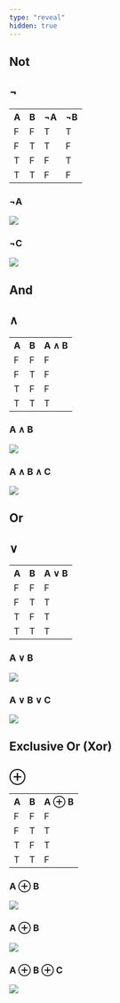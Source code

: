 ```yaml
---
type: "reveal"
hidden: true
---
```


<section>
	<h1>Not</h1>
	<h1>¬</h1>
</section>
<section>
	<table class="reveal">
		<tr>
			<th>A</th>
			<th>B</th>
			<th>¬A</th>
			<th>¬B</th>
		</tr>
		<tr>
			<td>F</td>
			<td>F</td>
			<td>T</td>
			<td>T</td>
		</tr>
		<tr>
			<td>F</td>
			<td>T</td>
			<td>T</td>
			<td>F</td>
		</tr>
		<tr>
			<td>T</td>
			<td>F</td>
			<td>F</td>
			<td>T</td>
		</tr>
		<tr>
			<td>T</td>
			<td>T</td>
			<td>F</td>
			<td>F</td>
		</tr>
  </table>
</section>
<section>
	<h3>¬A</h3>
	<img class="stretch plain" src="/images/nota.png">
</section>
<section>
	<h3>¬C</h3>
	<img class="stretch plain" src="/images/notc.png">
</section>
<section>
	<h1>And</h1>
	<h1>∧</h1>
</section>
<section>
	<table class="reveal">
		<tr>
			<th>A</th>
			<th>B</th>
			<th>A ∧ B</th>
		</tr>
		<tr>
			<td>F</td>
			<td>F</td>
			<td>F</td>
		</tr>
		<tr>
			<td>F</td>
			<td>T</td>
			<td>F</td>
		</tr>
		<tr>
			<td>T</td>
			<td>F</td>
			<td>F</td>
		</tr>
		<tr>
			<td>T</td>
			<td>T</td>
			<td>T</td>
		</tr>
  </table>
</section>
<section>
	<h3>A ∧ B</h3>
	<img class="stretch plain" src="/images/aandb.png">
</section>
<section>
	<h3>A ∧ B ∧ C</h3>
	<img class="stretch plain" src="/images/aandbandc.png">
</section>
<section>
	<h1>Or</h1>
	<h1>∨</h1>
</section>
<section>
	<table class="reveal">
		<tr>
			<th>A</th>
			<th>B</th>
			<th>A ∨ B</th>
		</tr>
		<tr>
			<td>F</td>
			<td>F</td>
			<td>F</td>
		</tr>
		<tr>
			<td>F</td>
			<td>T</td>
			<td>T</td>
		</tr>
		<tr>
			<td>T</td>
			<td>F</td>
			<td>T</td>
		</tr>
		<tr>
			<td>T</td>
			<td>T</td>
			<td>T</td>
		</tr>
  </table>
</section>
<section>
	<h3>A ∨ B</h3>
	<img class="stretch plain" src="/images/aorb.png">
</section>
<section>
	<h3>A ∨ B ∨ C</h3>
	<img class="stretch plain" src="/images/aorborc.png">
</section>
<section>
	<h1>Exclusive Or (Xor)</h1>
	<h1>⊕</h1>
</section>
<section>
	<table class="reveal">
		<tr>
			<th>A</th>
			<th>B</th>
			<th>A ⊕ B</th>
		</tr>
		<tr>
			<td>F</td>
			<td>F</td>
			<td>F</td>
		</tr>
		<tr>
			<td>F</td>
			<td>T</td>
			<td>T</td>
		</tr>
		<tr>
			<td>T</td>
			<td>F</td>
			<td>T</td>
		</tr>
		<tr>
			<td>T</td>
			<td>T</td>
			<td>F</td>
		</tr>
  </table>
</section>
<section>
	<h3>A ⊕ B</h3>
	<img class="stretch plain" src="/images/axorb.png">
</section>
<section>
	<h3>A ⊕ B</h3>
	<img class="stretch plain" src="/images/axorb3.png">
</section>
<section>
	<h3>A ⊕ B ⊕ C</h3>
	<img class="stretch plain" src="/images/axorbxorc.png">
</section>
